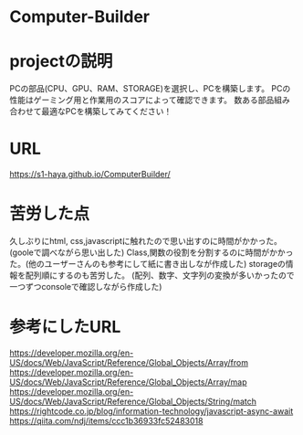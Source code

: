 # Computer-Builder

# projectの説明
PCの部品(CPU、GPU、RAM、STORAGE)を選択し、PCを構築します。
PCの性能はゲーミング用と作業用のスコアによって確認できます。
数ある部品組み合わせて最適なPCを構築してみてください！

# URL
https://s1-haya.github.io/ComputerBuilder/

# 苦労した点
久しぶりにhtml, css,javascriptに触れたので思い出すのに時間がかかった。(gooleで調べながら思い出した)
Class,関数の役割を分割するのに時間がかかった。(他のユーザーさんのも参考にして紙に書き出しなが作成した)
storageの情報を配列順にするのも苦労した。 (配列、数字、文字列の変換が多いかったので一つずつconsoleで確認しながら作成した)

# 参考にしたURL
https://developer.mozilla.org/en-US/docs/Web/JavaScript/Reference/Global_Objects/Array/from
https://developer.mozilla.org/en-US/docs/Web/JavaScript/Reference/Global_Objects/Array/map
https://developer.mozilla.org/en-US/docs/Web/JavaScript/Reference/Global_Objects/String/match
https://rightcode.co.jp/blog/information-technology/javascript-async-await
https://qiita.com/ndj/items/ccc1b36933fc52483018
